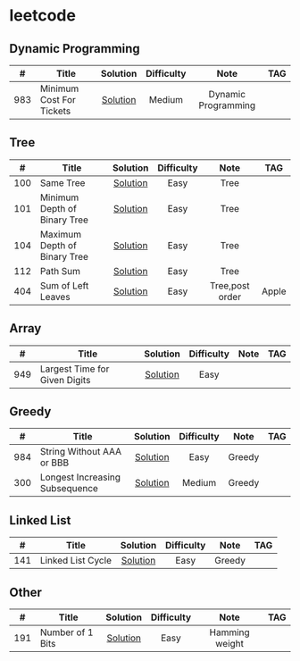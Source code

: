 # leetcode

## Dynamic Programming

| # |  Title           |Solution  |Difficulty |Note|TAG|
|------------| ------------- |:-------------:| :-----:|:-----:|:-----:|
| 983 | Minimum Cost For Tickets       |  [Solution](https://github.com/sugur/leetcode/blob/master/src/main/java/idv/swtang/leetcode/dynamic_programming/MinimumCostForTickets.java) | Medium |Dynamic Programming||


## Tree

| # |  Title           |Solution  |Difficulty |Note|TAG|
|------------| ------------- |:-------------:| :-----:|:-----:|:-----:|
| 100 | Same Tree       |  [Solution](https://github.com/sugur/leetcode/blob/master/src/main/java/idv/swtang/leetcode/tree/SameTree.java) | Easy |Tree||
| 101 |Minimum Depth of Binary Tree       |  [Solution](https://github.com/sugur/leetcode/blob/master/src/main/java/idv/swtang/leetcode/tree/MinimumDepthOfBinaryTree.java) | Easy |Tree||
| 104 |  Maximum Depth of Binary Tree       |  [Solution](https://github.com/sugur/leetcode/blob/master/src/main/java/idv/swtang/leetcode/tree/MaximumDepthofBinaryTree.java) | Easy |Tree||
| 112 | Path Sum       |  [Solution](https://github.com/sugur/leetcode/blob/master/src/main/java/idv/swtang/leetcode/tree/PathSum.java) | Easy |Tree||
| 404 | Sum of Left Leaves |  [Solution](https://github.com/sugur/leetcode/blob/master/src/main/java/idv/swtang/leetcode/tree/SumOfLeftLeaves.java) | Easy |Tree,post order|Apple|


## Array

| # |  Title           |Solution  |Difficulty |Note|TAG|
|------------| ------------- |:-------------:| :-----:|:-----:|:-----:|
| 949 | Largest Time for Given Digits      |  [Solution](https://github.com/sugur/leetcode/blob/master/src/main/java/idv/swtang/leetcode/array/LargestTimeFromDigits.java) | Easy |||


## Greedy

| # |  Title           |Solution  |Difficulty |Note|TAG|
|------------| ------------- |:-------------:| :-----:|:-----:|:-----:|
| 984 | String Without AAA or BBB      |  [Solution](https://github.com/sugur/leetcode/blob/master/src/main/java/idv/swtang/leetcode/greedy/StrWithout3a3b.java) | Easy |Greedy||
| 300 | Longest Increasing Subsequence      |  [Solution](https://github.com/sugur/leetcode/blob/master/src/main/java/idv/swtang/leetcode/dynamic_programming/LongestIncreasingSubsequence.java) | Medium |Greedy||


## Linked List

| # |  Title           |Solution  |Difficulty |Note|TAG|
|------------| ------------- |:-------------:| :-----:|:-----:|:-----:|
| 141 |  Linked List Cycle      |  [Solution](https://github.com/sugur/leetcode/blob/master/src/main/java/idv/swtang/leetcode/dynamic_programming/MinimumCostForTickets.java) | Easy |Greedy||


## Other

| # |  Title           |Solution  |Difficulty |Note|TAG|
|------------| ------------- |:-------------:| :-----:|:-----:|:-----:|
| 191 |  Number of 1 Bits      |  [Solution](https://github.com/sugur/leetcode/blob/master/src/main/java/idv/swtang/leetcode/other/HammingWeight.java) | Easy | Hamming weight||





